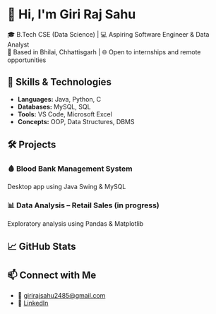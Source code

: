 # 👋 Hi, I'm Giri Raj Sahu

🎓 B.Tech CSE (Data Science) | 💻 Aspiring Software Engineer & Data Analyst  
📍 Based in Bhilai, Chhattisgarh | 🌐 Open to internships and remote opportunities

## 🚀 Skills & Technologies

- **Languages:** Java, Python, C
- **Databases:** MySQL, SQL
- **Tools:**  VS Code, Microsoft Excel
- **Concepts:** OOP, Data Structures, DBMS

## 🛠️ Projects

### 🩸 Blood Bank Management System  
Desktop app using Java Swing & MySQL  

### 📊 Data Analysis – Retail Sales (in progress)  
Exploratory analysis using Pandas & Matplotlib  

## 📈 GitHub Stats

## 📫 Connect with Me

- 📧 girirajsahu2485@gmail.com  
- 🔗 [LinkedIn](https://www.linkedin.com/in/giri-raj-sahu-469269252)  
